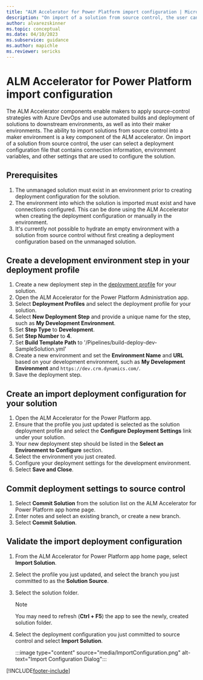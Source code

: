 ```yaml
---
title: "ALM Accelerator for Power Platform import configuration | MicrosoftDocs"
description: "On import of a solution from source control, the user can select a deployment configuration file that contains connection information, environment variables, and other settings that are used to configure the solution."
author: alvarezskinner
ms.topic: conceptual
ms.date: 04/10/2023
ms.subservice: guidance
ms.author: mapichle
ms.reviewer: sericks
---
```

# ALM Accelerator for Power Platform import configuration

The ALM Accelerator components enable makers to apply source-control strategies with Azure DevOps and use automated builds and deployment of solutions to downstream environments, as well as into their maker environments. The ability to import solutions from source control into a maker environment is a key component of the ALM accelerator. On import of a solution from source control, the user can select a deployment configuration file that contains connection information, environment variables, and other settings that are used to configure the solution.

## Prerequisites

1. The unmanaged solution must exist in an environment prior to creating deployment configuration for the solution.
1. The environment into which the solution is imported must exist and have connections configured. This can be done using the ALM Accelerator when creating the deployment configuration or manually in the environment.
1. It's currently not possible to hydrate an empty environment with a solution from source control without first creating a deployment configuration based on the unmanaged solution.

## Create a development environment step in your deployment profile

1. Create a new deployment step in the [deployment profile](./setup-deployment-user-profiles.md) for your solution.
1. Open the ALM Accelerator for the Power Platform Administration app.
1. Select **Deployment Profiles** and select the deployment profile for your solution.
1. Select **New Deployment Step** and provide a unique name for the step, such as **My Development Environment**.
1. Set **Step Type** to **Development**.
1. Set **Step Number** to **4**.
1. Set **Build Template Path** to '/Pipelines/build-deploy-dev-SampleSolution.yml'
1. Create a new environment and set the **Environment Name** and **URL** based on your development environment, such as **My Development Environment** and `https://dev.crm.dynamics.com/`.
1. Save the deployment step.

## Create an import deployment configuration for your solution

1. Open the ALM Accelerator for the Power Platform app.
1. Ensure that the profile you just updated is selected as the solution deployment profile and select the **Configure Deployment Settings** link under your solution.
1. Your new deployment step should be listed in the **Select an Environment to Configure** section.
1. Select the environment you just created.
1. Configure your deployment settings for the development environment.
1. Select **Save and Close**.

## Commit deployment settings to source control

1. Select **Commit Solution** from the solution list on the ALM Accelerator for Power Platform app home page.
1. Enter notes and select an existing branch, or create a new branch.
1. Select **Commit Solution**.

## Validate the import deployment configuration

1. From the ALM Accelerator for Power Platform app home page, select **Import Solution**.
1. Select the profile you just updated, and select the branch you just committed to as the **Solution Source**.
1. Select the solution folder.
    > [!NOTE]
    > You may need to refresh (**Ctrl + F5**) the app to see the newly, created solution folder.
1. Select the deployment configuration you just committed to source control and select **Import Solution**.

    :::image type="content" source="media/ImportConfiguration.png" alt-text="Import Configuration Dialog":::

[!INCLUDE[footer-include](../../includes/footer-banner.md)]
